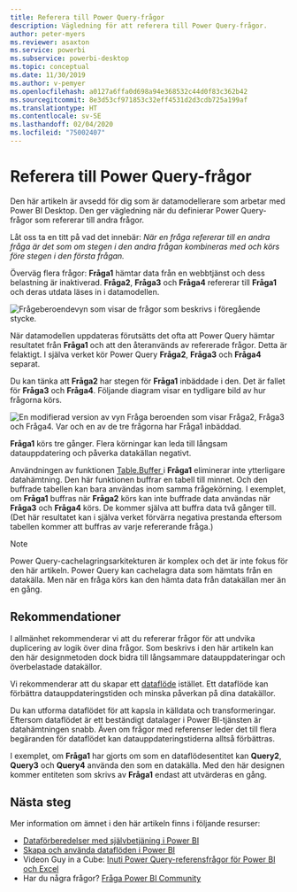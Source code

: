 ```yaml
---
title: Referera till Power Query-frågor
description: Vägledning för att referera till Power Query-frågor.
author: peter-myers
ms.reviewer: asaxton
ms.service: powerbi
ms.subservice: powerbi-desktop
ms.topic: conceptual
ms.date: 11/30/2019
ms.author: v-pemyer
ms.openlocfilehash: a0127a6ffa0d698a94e368532c44d0f83c362b42
ms.sourcegitcommit: 8e3d53cf971853c32eff4531d2d3cdb725a199af
ms.translationtype: HT
ms.contentlocale: sv-SE
ms.lasthandoff: 02/04/2020
ms.locfileid: "75002407"
---
```

# <a name="referencing-power-query-queries"></a>Referera till Power Query-frågor

Den här artikeln är avsedd för dig som är datamodellerare som arbetar med Power BI Desktop. Den ger vägledning när du definierar Power Query-frågor som refererar till andra frågor.

Låt oss ta en titt på vad det innebär: _När en fråga refererar till en andra fråga är det som om stegen i den andra frågan kombineras med och körs före stegen i den första frågan._

Överväg flera frågor: **Fråga1** hämtar data från en webbtjänst och dess belastning är inaktiverad. **Fråga2**, **Fråga3** och **Fråga4** refererar till **Fråga1** och deras utdata läses in i datamodellen.

![Frågeberoendevyn som visar de frågor som beskrivs i föregående stycke.](media/power-query-referenced-queries/query-dependencies-web-service.png)

När datamodellen uppdateras förutsätts det ofta att Power Query hämtar resultatet från **Fråga1** och att den återanvänds av refererade frågor. Detta är felaktigt. I själva verket kör Power Query **Fråga2**, **Fråga3** och **Fråga4** separat.

Du kan tänka att **Fråga2** har stegen för **Fråga1** inbäddade i den. Det är fallet för **Fråga3** och **Fråga4**. Följande diagram visar en tydligare bild av hur frågorna körs.

![En modifierad version av vyn Fråga beroenden som visar Fråga2, Fråga3 och Fråga4. Var och en av de tre frågorna har Fråga1 inbäddad.](media/power-query-referenced-queries/query-dependencies-web-service-concept.png)

**Fråga1** körs tre gånger. Flera körningar kan leda till långsam datauppdatering och påverka datakällan negativt.

Användningen av funktionen [Table.Buffer ](/powerquery-m/table-buffer) i **Fråga1** eliminerar inte ytterligare datahämtning. Den här funktionen buffrar en tabell till minnet. Och den buffrade tabellen kan bara användas inom samma frågekörning. I exemplet, om **Fråga1** buffras när **Fråga2** körs kan inte buffrade data användas när **Fråga3** och **Fråga4** körs. De kommer själva att buffra data två gånger till. (Det här resultatet kan i själva verket förvärra negativa prestanda eftersom tabellen kommer att buffras av varje refererande fråga.)

> [!NOTE]
> Power Query-cachelagringsarkitekturen är komplex och det är inte fokus för den här artikeln. Power Query kan cachelagra data som hämtats från en datakälla. Men när en fråga körs kan den hämta data från datakällan mer än en gång.

## <a name="recommendations"></a>Rekommendationer

I allmänhet rekommenderar vi att du refererar frågor för att undvika duplicering av logik över dina frågor. Som beskrivs i den här artikeln kan den här designmetoden dock bidra till långsammare datauppdateringar och överbelastade datakällor.

Vi rekommenderar att du skapar ett [dataflöde](../service-dataflows-overview.md) istället. Ett dataflöde kan förbättra datauppdateringstiden och minska påverkan på dina datakällor.

Du kan utforma dataflödet för att kapsla in källdata och transformeringar. Eftersom dataflödet är ett beständigt datalager i Power BI-tjänsten är datahämtningen snabb. Även om frågor med referenser leder det till flera begäranden för dataflödet kan datauppdateringstiderna alltså förbättras.

I exemplet, om **Fråga1** har gjorts om som en dataflödesentitet kan **Query2**, **Query3** och **Query4** använda den som en datakälla. Med den här designen kommer entiteten som skrivs av **Fråga1** endast att utvärderas en gång.

## <a name="next-steps"></a>Nästa steg

Mer information om ämnet i den här artikeln finns i följande resurser:

- [Dataförberedelser med självbetjäning i Power BI](../service-dataflows-overview.md)
- [Skapa och använda dataflöden i Power BI](../service-dataflows-create-use.md)
- Videon Guy in a Cube: [Inuti Power Query-referensfrågor för Power BI och Excel](https://www.youtube.com/watch?v=3uKNNZqBIkg)
- Har du några frågor? [Fråga Power BI Community](https://community.powerbi.com/)
